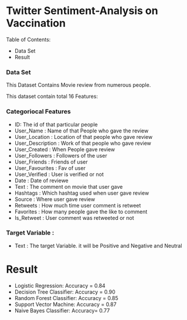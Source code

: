 # Twitter Sentiment-Analysis on Vaccination


Table of Contents:
* Data Set
* Result

### Data Set

This Dataset Contains Movie review from numerous people.

This dataset contain total 16 Features:

### Categoriocal Features

* ID: The id of that particular people
* User_Name : Name of that People who gave the review
* User_Location : Location of that people who gave review
* User_Description : Work of that people who gave review
* User_Created : When People gave review
* User_Followers : Followers of the user
* User_Friends : Friends of user
* User_Favourites : Fav of user
* User_Verified : User is verified or not 
* Date : Date of reviewe
* Text : The comment on movie that user gave
* Hashtags : Which hashtag used when user gave review
* Source  : Where user gave review
* Retweets : How much time user comment is retweet
* Favorites : How many people gave the like to comment
* Is_Retweet : User comment was retweeted or not

### Target Variable :
* Text : The target Variable. it will be Positive and Negative and Neutral 

# Result
* Logistic Regression: Accuracy = 0.84
* Decision Tree Classifier: Accuracy = 0.90
* Random Forest Classifier: Accuracy = 0.85
* Support Vector Machine: Accuracy = 0.87
* Naive Bayes Classifier: Accuracy= 0.77
